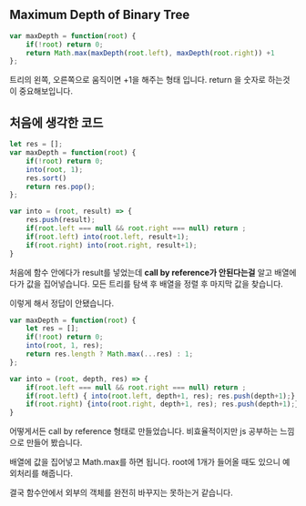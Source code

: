 ## Maximum Depth of Binary Tree

```js
var maxDepth = function(root) {
    if(!root) return 0;
    return Math.max(maxDepth(root.left), maxDepth(root.right)) +1
};
```

트리의 왼쪽, 오른쪽으로 움직이면 +1을 해주는 형태 입니다. return 을 숫자로 하는것이 중요해보입니다.





## 처음에 생각한 코드

```js
let res = [];
var maxDepth = function(root) {
    if(!root) return 0;
    into(root, 1);
    res.sort()
    return res.pop();
};

var into = (root, result) => {
    res.push(result);
    if(root.left === null && root.right === null) return ;
    if(root.left) into(root.left, result+1);
    if(root.right) into(root.right, result+1);
}
```

처음에 함수 안에다가 result를 넣었는데 **call by reference가 안된다는걸** 알고 배열에다가 값을 집어넣습니다. 모든 트리를 탐색 후 배열을 정렬 후 마지막 값을 찾습니다.

이렇게 해서 정답이 안됐습니다.

```js
var maxDepth = function(root) {
    let res = [];
    if(!root) return 0;
    into(root, 1, res);
    return res.length ? Math.max(...res) : 1;
};

var into = (root, depth, res) => {
    if(root.left === null && root.right === null) return ;
    if(root.left) { into(root.left, depth+1, res); res.push(depth+1);}
    if(root.right) {into(root.right, depth+1, res); res.push(depth+1);};
}
```

어떻게서든 call by reference 형태로 만들었습니다. 비효율적이지만 js 공부하는 느낌으로 만들어 봤습니다.

배열에 값을 집어넣고 Math.max를 하면 됩니다. root에 1개가 들어올 때도 있으니 예외처리를 해줍니다.

결국 함수안에서 외부의 객체를 완전히 바꾸지는 못하는거 같습니다.



